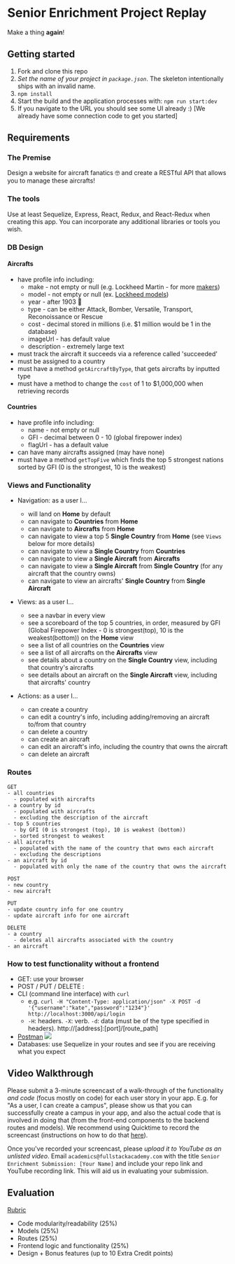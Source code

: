 # Senior Enrichment Project Replay

Make a thing **again**!

## Getting started

1. Fork and clone this repo
2. *Set the name of your project in `package.json`*. The skeleton intentionally ships with an invalid name.
3. `npm install`
4. Start the build and the application processes with: `npm run start:dev`
5. If you navigate to the URL you should see some UI already :) [We already have some connection code to get you started]

## Requirements

### The Premise
 Design a website for aircraft fanatics 🤓 and create a RESTful API that allows you to manage these aircrafts! 

### The tools

Use at least Sequelize, Express, React, Redux, and React-Redux when creating this app. You can incorporate any additional libraries or tools you wish.

### DB Design

#### Aircrafts
  * have profile info including:
    * make - not empty or null (e.g. Lockheed Martin - for more [makers](https://en.wikipedia.org/wiki/List_of_aircraft_manufacturers))
    * model - not empty or null (ex. [Lockheed models](https://en.wikipedia.org/wiki/List_of_Lockheed_aircraft))
    * year - after 1903 👵
    * type - can be either Attack, Bomber, Versatile, Transport, Reconoissance or Rescue
    * cost - decimal stored in millions (i.e. $1 million would be 1 in the database)
    * imageUrl - has default value
    * description - extremely large text
  * must track the aircraft it succeeds via a reference called 'succeeded'
  * must be assigned to a country
  * must have a method `getAircraftByType`, that gets aircrafts by inputted type
  * must have a method to change the `cost` of 1 to $1,000,000 when retrieving records

#### Countries
  * have profile info including:
    * name - not empty or null
    * GFI - decimal between 0 - 10 (global firepower index)
    * flagUrl - has a default value
  * can have many aircrafts assigned (may have none)
  * must have a method `getTopFive` which finds the top 5 strongest nations sorted by GFI (0 is the strongest, 10 is the weakest)

### Views and Functionality

- Navigation: as a user I...
  * will land on **Home** by default
  * can navigate to **Countries** from **Home**
  * can navigate to **Aircrafts** from **Home**
  * can navigate to view a top 5 **Single Country** from **Home** (see `Views` below for more details)
  * can navigate to view a **Single Country** from **Countries**
  * can navigate to view a **Single Aircraft** from **Aircrafts**
  * can navigate to view a **Single Aircraft** from **Single Country** (for any aircraft that the country owns)
  * can navigate to view an aircrafts' **Single Country** from **Single Aircraft**

- Views: as a user I...
  * see a navbar in every view
  * see a scoreboard of the top 5 countries, in order, measured by GFI (Global Firepower Index - 0 is strongest(top), 10 is the weakest(bottom)) on the **Home** view
  * see a list of all countries on the **Countries** view
  * see a list of all aircrafts on the **Aircrafts** view
  * see details about a country on the **Single Country** view, including that country's aircrafts
  * see details about an aircraft on the **Single Aircraft** view, including that aircrafts' country

- Actions: as a user I...
  * can create a country
  * can edit a country's info, including adding/removing an aircraft to/from that country
  * can delete a country
  * can create an aircraft
  * can edit an aircraft's info, including the country that owns the aircraft
  * can delete an aircraft

### Routes

```
GET 
- all countries
  - populated with aircrafts
- a country by id
  - populated with aircrafts
  - excluding the description of the aircraft
- top 5 countries
  - by GFI (0 is strongest (top), 10 is weakest (bottom))
  - sorted strongest to weakest
- all aircrafts
  - populated with the name of the country that owns each aircraft
  - excluding the descriptions
- an aircraft by id
  - populated with only the name of the country that owns the aircraft
```

```
POST
- new country
- new aircraft
```

```
PUT
- update country info for one country
- update aircraft info for one aircraft
```

```
DELETE
- a country
  - deletes all aircrafts associated with the country
- an aircraft
```

### How to test functionality without a frontend
- GET: use your browser
- POST / PUT / DELETE : 
 - CLI (command line interface) with `curl`
   - e.g. `curl -H "Content-Type: application/json" -X POST -d '{"username":"kate","password":"1234"}' http://localhost:3000/api/login`
   - `-H`: headers. `-X`: verb. `-d`: data (must be of the type specified in headers). http://[address]:[port]/[route_path]
 - [Postman](https://www.getpostman.com/)
   ![](https://www.dropbox.com/s/4fk3b90cd0i1a5y/postman_post.png?raw=true)
- Databases: use Sequelize in your routes and see if you are receiving what you expect


## Video Walkthrough

Please submit a 3-minute screencast of a walk-through of the functionality *and code* (focus mostly on code) for each user story in your app. E.g. for "As a user, I can create a campus", please show us that you can successfully create a campus in your app, and also the actual code that is involved in doing that (from the front-end components to the backend routes and models). We recommend using Quicktime to record the screencast (instructions on how to do that [here](https://support.apple.com/kb/PH5882?locale=en_US&viewlocale=en_US)).

Once you've recorded your screencast, please *upload it to YouTube as an unlisted video*. Email `academics@fullstackacademy.com` with the title `Senior Enrichment Submission: [Your Name]` and include your repo link and YouTube recording link. This will aid us in evaluating your submission.

## Evaluation
[Rubric](https://docs.google.com/document/d/1xJZ_qpsnK-stFkKW88FEl7epg1Stmto99Erek6Pc2ZA)

- Code modularity/readability (25%)
- Models (25%)
- Routes (25%)
- Frontend logic and functionality (25%)
- Design + Bonus features (up to 10 Extra Credit points)

